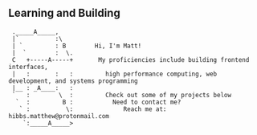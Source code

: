 <html>
   <body>
      <h2 align="left">Learning and Building</h2>   
      
```ascii 
 ._____A_____,
 |`          :\
 | `         : B        Hi, I'm Matt!
 |  `        :  \.           
 C   +-----A-----+       My proficiencies include building frontend interfaces, 
 |   :       :   :         high performance computing, web development, and systems programming
 |__ : _A____:   :         
 `   :        \  :         Check out some of my projects below 
  `  :         B :           Need to contact me?
   ` :          \:              Reach me at: hibbs.matthew@protonmail.com
    `:_____A_____>
```
      
   </body>
</html>
